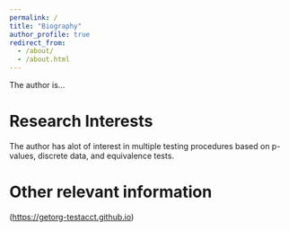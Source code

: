 ```yaml
---
permalink: /
title: "Biography"
author_profile: true
redirect_from: 
  - /about/
  - /about.html
---
```

The author is...


Research Interests
======
The author has alot of interest in multiple testing procedures based on p-values, discrete data, and equivalence tests.

Other relevant information
======

(https://getorg-testacct.github.io)
